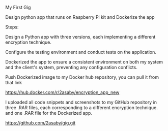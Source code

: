 My First Gig 

Design python app that runs on Raspberry Pi kit and Dockerize the app  

Steps: 

Design a Python app with three versions, each implementing a different encryption technique. 

Configure the testing environment and conduct tests on the application. 

Dockerized the app to ensure a consistent environment on both my system and the client's system, preventing any configuration conflicts. 

Push Dockerized image to my Docker hub repository, you can pull it from that link 

 

https://hub.docker.com/r/2asaby/encryption_app_new  

 

 

I uploaded all code snippets and screenshots to my GitHub repository in three .RAR files, each corresponding to a different encryption technique. and one .RAR file for the Dockerized app. 

 

https://github.com/2asaby/gig.git 

 
